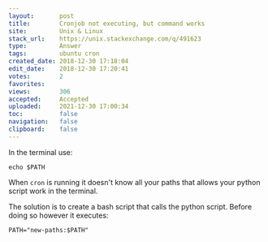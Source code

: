 ```yaml
---
layout:       post
title:        Cronjob not executing, but command works
site:         Unix & Linux
stack_url:    https://unix.stackexchange.com/q/491623
type:         Answer
tags:         ubuntu cron
created_date: 2018-12-30 17:18:04
edit_date:    2018-12-30 17:20:41
votes:        2
favorites:    
views:        306
accepted:     Accepted
uploaded:     2021-12-30 17:00:34
toc:          false
navigation:   false
clipboard:    false
---
```


In the terminal use:

``` 
echo $PATH

```

When `cron` is running it doesn't know all your paths that allows your python script work in the terminal.

The solution is to create a bash script that calls the python script. Before doing so however it executes:

``` 
PATH="new-paths:$PATH"

```
